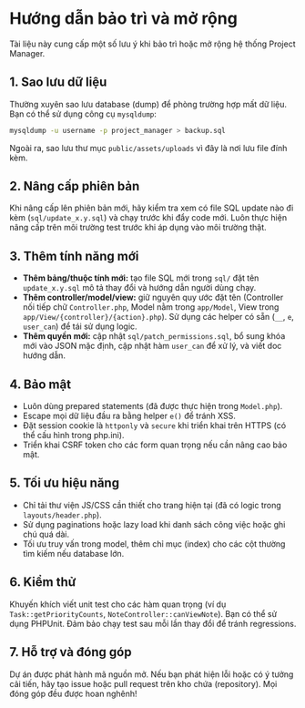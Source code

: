 # Hướng dẫn bảo trì và mở rộng

Tài liệu này cung cấp một số lưu ý khi bảo trì hoặc mở rộng hệ thống Project Manager.

## 1. Sao lưu dữ liệu

Thường xuyên sao lưu database (dump) để phòng trường hợp mất dữ liệu. Bạn có thể sử dụng công cụ `mysqldump`:

```bash
mysqldump -u username -p project_manager > backup.sql
```

Ngoài ra, sao lưu thư mục `public/assets/uploads` vì đây là nơi lưu file đính kèm.

## 2. Nâng cấp phiên bản

Khi nâng cấp lên phiên bản mới, hãy kiểm tra xem có file SQL update nào đi kèm (`sql/update_x.y.sql`) và chạy trước khi đẩy code mới. Luôn thực hiện nâng cấp trên môi trường test trước khi áp dụng vào môi trường thật.

## 3. Thêm tính năng mới

* **Thêm bảng/thuộc tính mới:** tạo file SQL mới trong `sql/` đặt tên `update_x.y.sql` mô tả thay đổi và hướng dẫn người dùng chạy.  
* **Thêm controller/model/view:** giữ nguyên quy ước đặt tên (Controller nối tiếp chữ `Controller.php`, Model nằm trong `app/Model`, View trong `app/View/{controller}/{action}.php`). Sử dụng các helper có sẵn (`__`, `e`, `user_can`) để tái sử dụng logic.
* **Thêm quyền mới:** cập nhật `sql/patch_permissions.sql`, bổ sung khóa mới vào JSON mặc định, cập nhật hàm `user_can` để xử lý, và viết doc hướng dẫn.

## 4. Bảo mật

* Luôn dùng prepared statements (đã được thực hiện trong `Model.php`).  
* Escape mọi dữ liệu đầu ra bằng helper `e()` để tránh XSS.  
* Đặt session cookie là `httponly` và `secure` khi triển khai trên HTTPS (có thể cấu hình trong php.ini).  
* Triển khai CSRF token cho các form quan trọng nếu cần nâng cao bảo mật.

## 5. Tối ưu hiệu năng

* Chỉ tải thư viện JS/CSS cần thiết cho trang hiện tại (đã có logic trong `layouts/header.php`).  
* Sử dụng paginations hoặc lazy load khi danh sách công việc hoặc ghi chú quá dài.  
* Tối ưu truy vấn trong model, thêm chỉ mục (index) cho các cột thường tìm kiếm nếu database lớn.

## 6. Kiểm thử

Khuyến khích viết unit test cho các hàm quan trọng (ví dụ `Task::getPriorityCounts`, `NoteController::canViewNote`). Bạn có thể sử dụng PHPUnit. Đảm bảo chạy test sau mỗi lần thay đổi để tránh regressions.

## 7. Hỗ trợ và đóng góp

Dự án được phát hành mã nguồn mở. Nếu bạn phát hiện lỗi hoặc có ý tưởng cải tiến, hãy tạo issue hoặc pull request trên kho chứa (repository). Mọi đóng góp đều được hoan nghênh!